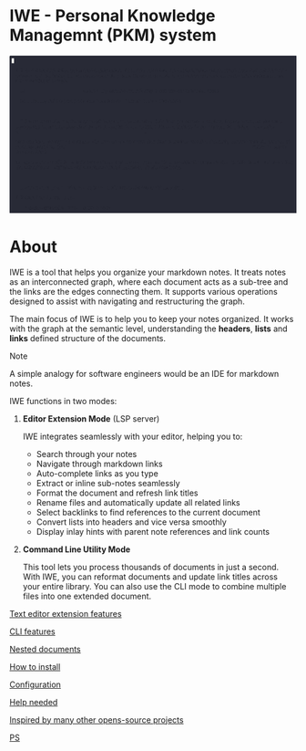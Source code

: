 # IWE - Personal Knowledge Managemnt (PKM) system

![Demo](readme.iwe/demo.gif)

# About

IWE is a tool that helps you organize your markdown notes. It treats notes as an interconnected graph, where each document acts as a sub-tree and the links are the edges connecting them. It supports various operations designed to assist with navigating and restructuring the graph.

The main focus of IWE is to help you to keep your notes organized. It works with the graph at the semantic level, understanding the **headers**, **lists** and **links** defined structure of the documents.

> [!NOTE]
>
> A simple analogy for software engineers would be an IDE for markdown notes.

IWE functions in two modes:

1.  **Editor Extension Mode** (LSP server)

    IWE integrates seamlessly with your editor, helping you to:

    - Search through your notes
    - Navigate through markdown links
    - Auto-complete links as you type
    - Extract or inline sub-notes seamlessly
    - Format the document and refresh link titles
    - Rename files and automatically update all related links
    - Select backlinks to find references to the current document
    - Convert lists into headers and vice versa smoothly
    - Display inlay hints with parent note references and link counts

2.  **Command Line Utility Mode**

    This tool lets you process thousands of documents in just a second. With IWE, you can reformat documents and update link titles across your entire library. You can also use the CLI mode to combine multiple files into one extended document.

[Text editor extension features](lsp.md)

[CLI features](cli.md)

[Nested documents](nested-doucments.md)

[How to install](how-to-install.md)

[Configuration](configuration.md)

[Help needed](help-needed.md)

[Inspired by many other opens-source projects](inspired-by.md)

[PS](ps.md)

